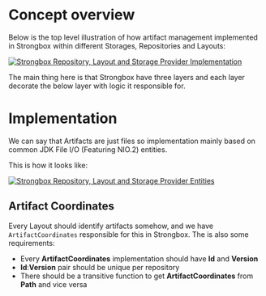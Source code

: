 # Concept overview

Below is the top level illustration of how artifact management implemented in Strongbox within different Storages, Repositories and Layouts:


[![Strongbox Repository, Layout and Storage Provider Implementation](https://github.com/strongbox/strongbox/wiki/resources/images/layout/Strongbox%20Repository%20Layout%20-%20Concept.png)](https://github.com/strongbox/strongbox/wiki/resources/images/layout/Strongbox%20Repository%20Layout%20-%20Concept.png)

The main thing here is that Strongbox have three layers and each layer decorate the below layer with logic it responsible for.

# Implementation

We can say that Artifacts are just files so implementation mainly based on common JDK File I/O (Featuring NIO.2) entities. 

This is how it looks like:

[![Strongbox Repository, Layout and Storage Provider Entities](https://github.com/strongbox/strongbox/wiki/resources/images/layout/Strongbox%20Repository%20Layout%20-%20Classes.png)](https://github.com/strongbox/strongbox/wiki/resources/images/layout/Strongbox%20Repository%20Layout%20-%20Classes.png)

## Artifact Coordinates

Every Layout should identify artifacts somehow, and we have `ArtifactCoordinates` responsible for this in Strongbox. 
The is also some requirements: 
- Every **ArtifactCoordinates** implementation should have **Id** and **Version**
- **Id**:**Version** pair should be unique per repository
- There should be a transitive function to get **ArtifactCoordinates** from **Path** and vice versa